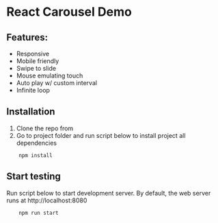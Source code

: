 # React Carousel Demo

## Features:

- Responsive
- Mobile friendly
- Swipe to slide
- Mouse emulating touch
- Auto play w/ custom interval
- Infinite loop

## Installation

1. Clone the repo from 
2. Go to project folder and run script below to install project all dependencies

```
    npm install
```

## Start testing

Run script below to start development server. By default, the web server runs at http://localhost:8080

```
    npm run start
```

